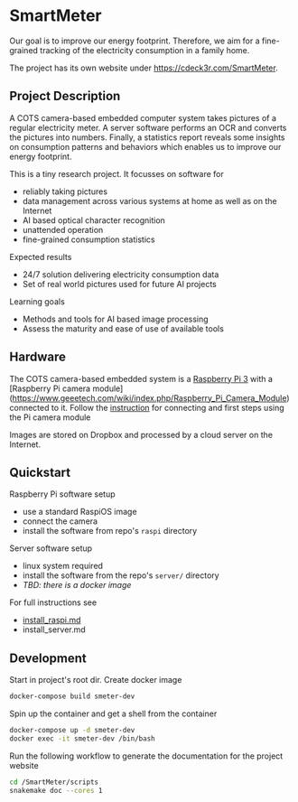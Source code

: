 # SmartMeter

Our goal is to improve our energy footprint. Therefore, we aim for a fine-grained tracking of the electricity consumption in a family home. 

The project has its own website under https://cdeck3r.com/SmartMeter.

## Project Description

A COTS camera-based embedded computer system takes pictures of a regular electricity meter. A server software performs an OCR and converts the pictures into numbers. Finally, a statistics report reveals some insights on consumption patterns and behaviors which enables us to improve our energy footprint.

This is a tiny research project. It focusses on software for 

* reliably taking pictures
* data management across various systems at home as well as on the Internet
* AI based optical character recognition
* unattended operation
* fine-grained consumption statistics

Expected results

* 24/7 solution delivering electricity consumption data
* Set of real world pictures used for future AI projects

Learning goals

* Methods and tools for AI based image processing
* Assess the maturity and ease of use of available tools

## Hardware

The COTS camera-based embedded system is a [Raspberry Pi 3](https://en.wikipedia.org/wiki/Raspberry_Pi) with a [Raspberry Pi camera module] (https://www.geeetech.com/wiki/index.php/Raspberry_Pi_Camera_Module) connected to it. Follow the [instruction](https://projects.raspberrypi.org/en/projects/getting-started-with-picamera) for connecting and first steps using the Pi camera module

Images are stored on Dropbox and processed by a cloud server on the Internet.

## Quickstart

Raspberry Pi software setup

* use a standard RaspiOS image
* connect the camera
* install the software from repo's `raspi` directory

Server software setup

* linux system required 
* install the software from the repo's `server/` directory 
* *TBD: there is a docker image*

For full instructions see

* [install_raspi.md](install_raspi.md)
* install_server.md

## Development

Start in project's root dir. Create docker image

```bash
docker-compose build smeter-dev 
```

Spin up the container and get a shell from the container
```bash
docker-compose up -d smeter-dev
docker exec -it smeter-dev /bin/bash
```

Run the following workflow to generate the documentation for the project website

```bash
cd /SmartMeter/scripts
snakemake doc --cores 1
```